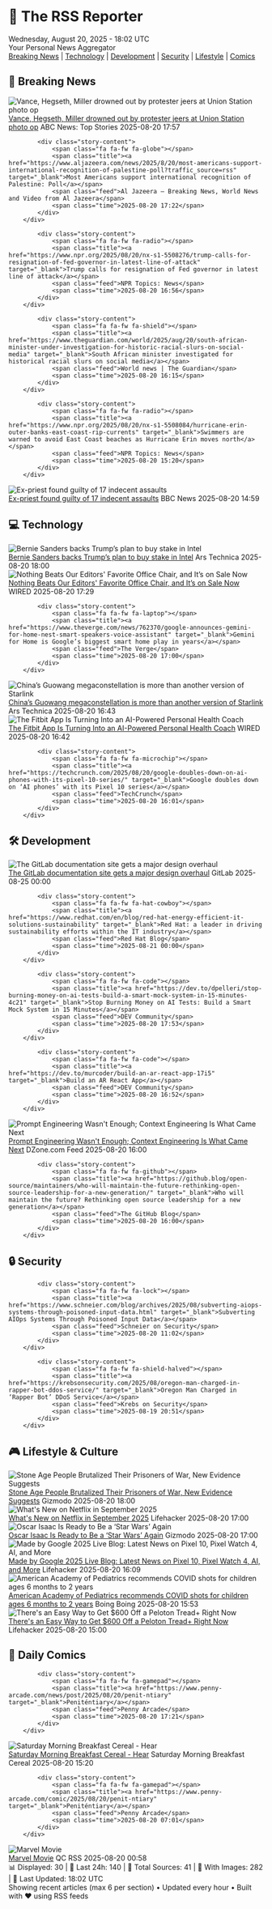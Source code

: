 <!-- Processing 54 RSS feeds at 2025-08-20 18:02:03 UTC -->
<!-- Processing: Saturday Morning Breakfast Cereal -->
<!-- Processing: Penny Arcade -->
<!-- Processing: Garfield -->
<!-- Processing: Cyanide & Happiness -->
<!-- Processing: Questionable Content -->
<!-- Processing: Dinosaur Comics -->
<!-- Processing: CNN Breaking News -->
<!-- Processing: BBC World News -->
<!-- Processing: Al Jazeera Breaking News -->
<!-- Processing: NPR News -->
<!-- Processing: CBC News -->
<!-- Error processing https://rss.cbc.ca/lineup/topstories.xml: The read operation timed out -->
<!-- Processing: Reuters Top News -->
<!-- Processing: Associated Press Breaking -->
<!-- Processing: ABC News Breaking -->
<!-- Processing: NBC News Breaking -->
<!-- Processing: Guardian World News -->
<!-- Processing: Ars Technica -->
<!-- Processing: O'Reilly Radar -->
<!-- Processing: WIRED -->
<!-- Processing: Slashdot -->
<!-- Processing: Lobsters Python -->
<!-- Processing: Dev.to -->
<!-- Processing: StackOverflow Blog -->
<!-- Processing: It's FOSS -->
<!-- Processing: Linux.com -->
<!-- Processing: Red Hat Blog -->
<!-- Processing: Ubuntu Blog -->
<!-- Processing: GitLab Blog -->
<!-- Processing: InfoQ -->
<!-- Processing: Martin Fowler -->
<!-- Processing: Coding Horror -->
<!-- Processing: The Pragmatic Engineer -->
<!-- Processing: Lifehacker -->
<!-- Processing: Gizmodo -->
<!-- Processing: Krebs on Security -->
<!-- Generated 13 new posts out of 35 feeds processed -->
<div class="newspaper-header">
    <h1 class="newspaper-title">📰 The RSS Reporter</h1>
    <div class="newspaper-date">Wednesday, August 20, 2025 - 18:02 UTC</div>
    <div class="newspaper-subtitle">Your Personal News Aggregator</div>
</div>

<div class="newspaper-nav">
    <a href="#breaking">Breaking News</a> |
    <a href="#tech">Technology</a> |
    <a href="#dev">Development</a> |
    <a href="#security">Security</a> |
    <a href="#lifestyle">Lifestyle</a> |
    <a href="#webcomics">Comics</a>
</div>

<div class="news-section breaking-news" id="breaking">
<h2 class="section-header">🚨 Breaking News</h2>
<div class="stories-container">
<div class="story">
            <img src="https://s.abcnews.com/images/US/jd-vance-1-ap-gmh-250820_1755709548040_hpMain_4x3t_384.jpg" alt="Vance, Hegseth, Miller drowned out by protester jeers at Union Station photo op" class="story-image" loading="lazy" onerror="this.style.display='none'">
            <div class="story-content">
                <span class="fa fa-fw fa-tv"></span>
                <span class="title"><a href="https://abcnews.go.com/Politics/protesters-heckle-vance-hegseth-miller-photo-op-dc/story?id=124815308" target="_blank">Vance, Hegseth, Miller drowned out by protester jeers at Union Station photo op</a></span>
                <span class="feed">ABC News: Top Stories</span>
                <span class="time">2025-08-20 17:57</span>
            </div>
        </div>
<div class="story">
            
            <div class="story-content">
                <span class="fa fa-fw fa-globe"></span>
                <span class="title"><a href="https://www.aljazeera.com/news/2025/8/20/most-americans-support-international-recognition-of-palestine-poll?traffic_source=rss" target="_blank">Most Americans support international recognition of Palestine: Poll</a></span>
                <span class="feed">Al Jazeera – Breaking News, World News and Video from Al Jazeera</span>
                <span class="time">2025-08-20 17:22</span>
            </div>
        </div>
<div class="story">
            
            <div class="story-content">
                <span class="fa fa-fw fa-radio"></span>
                <span class="title"><a href="https://www.npr.org/2025/08/20/nx-s1-5508276/trump-calls-for-resignation-of-fed-governor-in-latest-line-of-attack" target="_blank">Trump calls for resignation of Fed governor in latest line of attack</a></span>
                <span class="feed">NPR Topics: News</span>
                <span class="time">2025-08-20 16:56</span>
            </div>
        </div>
<div class="story">
            
            <div class="story-content">
                <span class="fa fa-fw fa-shield"></span>
                <span class="title"><a href="https://www.theguardian.com/world/2025/aug/20/south-african-minister-under-investigation-for-historic-racial-slurs-on-social-media" target="_blank">South African minister investigated for historical racial slurs on social media</a></span>
                <span class="feed">World news | The Guardian</span>
                <span class="time">2025-08-20 16:15</span>
            </div>
        </div>
<div class="story">
            
            <div class="story-content">
                <span class="fa fa-fw fa-radio"></span>
                <span class="title"><a href="https://www.npr.org/2025/08/20/nx-s1-5508084/hurricane-erin-outer-banks-east-coast-rip-currents" target="_blank">Swimmers are warned to avoid East Coast beaches as Hurricane Erin moves north</a></span>
                <span class="feed">NPR Topics: News</span>
                <span class="time">2025-08-20 15:20</span>
            </div>
        </div>
<div class="story">
            <img src="https://ichef.bbci.co.uk/ace/standard/240/cpsprodpb/e2d8/live/b8d33d80-769d-11f0-843d-5f1a592e74b1.jpg" alt="Ex-priest found guilty of 17 indecent assaults" class="story-image" loading="lazy" onerror="this.style.display='none'">
            <div class="story-content">
                <span class="fa fa-fw fa-flag"></span>
                <span class="title"><a href="https://www.bbc.com/news/articles/c20662dxl88o?at_medium=RSS&at_campaign=rss" target="_blank">Ex-priest found guilty of 17 indecent assaults</a></span>
                <span class="feed">BBC News</span>
                <span class="time">2025-08-20 14:59</span>
            </div>
        </div>
</div>
</div>
<div class="news-section tech-news" id="tech">
<h2 class="section-header">💻 Technology</h2>
<div class="stories-container">
<div class="story">
            <img src="https://cdn.arstechnica.net/wp-content/uploads/2025/08/GettyImages-2214461868-500x500.jpg" alt="Bernie Sanders backs Trump’s plan to buy stake in Intel" class="story-image" loading="lazy" onerror="this.style.display='none'">
            <div class="story-content">
                <span class="fa fa-fw fa-cog"></span>
                <span class="title"><a href="https://arstechnica.com/tech-policy/2025/08/bernie-sanders-backs-trumps-plan-to-buy-stake-in-intel/" target="_blank">Bernie Sanders backs Trump’s plan to buy stake in Intel</a></span>
                <span class="feed">Ars Technica</span>
                <span class="time">2025-08-20 18:00</span>
            </div>
        </div>
<div class="story">
            <img src="https://media.wired.com/photos/63efdc89de5e9cf54ad77546/master/pass/Branch-Ergonomic-Chair-2023-Gear.jpg" alt="Nothing Beats Our Editors&#x27; Favorite Office Chair, and It’s on Sale Now" class="story-image" loading="lazy" onerror="this.style.display='none'">
            <div class="story-content">
                <span class="fa fa-fw fa-bolt"></span>
                <span class="title"><a href="https://www.wired.com/story/branch-deals-labor-day/" target="_blank">Nothing Beats Our Editors&#x27; Favorite Office Chair, and It’s on Sale Now</a></span>
                <span class="feed">WIRED</span>
                <span class="time">2025-08-20 17:29</span>
            </div>
        </div>
<div class="story">
            
            <div class="story-content">
                <span class="fa fa-fw fa-laptop"></span>
                <span class="title"><a href="https://www.theverge.com/news/762370/google-announces-gemini-for-home-nest-smart-speakers-voice-assistant" target="_blank">Gemini for Home is Google’s biggest smart home play in years</a></span>
                <span class="feed">The Verge</span>
                <span class="time">2025-08-20 17:00</span>
            </div>
        </div>
<div class="story">
            <img src="https://cdn.arstechnica.net/wp-content/uploads/2025/08/GettyImages-2227789526-500x500.jpg" alt="China’s Guowang megaconstellation is more than another version of Starlink" class="story-image" loading="lazy" onerror="this.style.display='none'">
            <div class="story-content">
                <span class="fa fa-fw fa-cog"></span>
                <span class="title"><a href="https://arstechnica.com/space/2025/08/china-may-have-taken-an-early-lead-in-the-race-for-a-military-megaconstellation/" target="_blank">China’s Guowang megaconstellation is more than another version of Starlink</a></span>
                <span class="feed">Ars Technica</span>
                <span class="time">2025-08-20 16:43</span>
            </div>
        </div>
<div class="story">
            <img src="https://media.wired.com/photos/68a51e91c49b4b40cab05f73/master/pass/Fitbit%20Source%20Fitbit.png" alt="The Fitbit App Is Turning Into an AI-Powered Personal Health Coach" class="story-image" loading="lazy" onerror="this.style.display='none'">
            <div class="story-content">
                <span class="fa fa-fw fa-bolt"></span>
                <span class="title"><a href="https://www.wired.com/story/fitbit-app-ai-personal-health-coach/" target="_blank">The Fitbit App Is Turning Into an AI-Powered Personal Health Coach</a></span>
                <span class="feed">WIRED</span>
                <span class="time">2025-08-20 16:42</span>
            </div>
        </div>
<div class="story">
            
            <div class="story-content">
                <span class="fa fa-fw fa-microchip"></span>
                <span class="title"><a href="https://techcrunch.com/2025/08/20/google-doubles-down-on-ai-phones-with-its-pixel-10-series/" target="_blank">Google doubles down on ‘AI phones’ with its Pixel 10 series</a></span>
                <span class="feed">TechCrunch</span>
                <span class="time">2025-08-20 16:01</span>
            </div>
        </div>
</div>
</div>
<div class="news-section dev-news" id="dev">
<h2 class="section-header">🛠️ Development</h2>
<div class="stories-container">
<div class="story">
            <img src="https://res.cloudinary.com/about-gitlab-com/image/upload/v1755617168/gz45eaygeb0nizf1kwyu.png" alt="The GitLab documentation site gets a major design overhaul" class="story-image" loading="lazy" onerror="this.style.display='none'">
            <div class="story-content">
                <span class="fa fa-fw fa-gitlab"></span>
                <span class="title"><a href="https://about.gitlab.com/blog/blog-post-slug/" target="_blank">The GitLab documentation site gets a major design overhaul</a></span>
                <span class="feed">GitLab</span>
                <span class="time">2025-08-25 00:00</span>
            </div>
        </div>
<div class="story">
            
            <div class="story-content">
                <span class="fa fa-fw fa-hat-cowboy"></span>
                <span class="title"><a href="https://www.redhat.com/en/blog/red-hat-energy-efficient-it-solutions-sustainability" target="_blank">Red Hat: a leader in driving sustainability efforts within the IT industry</a></span>
                <span class="feed">Red Hat Blog</span>
                <span class="time">2025-08-21 00:00</span>
            </div>
        </div>
<div class="story">
            
            <div class="story-content">
                <span class="fa fa-fw fa-code"></span>
                <span class="title"><a href="https://dev.to/dpelleri/stop-burning-money-on-ai-tests-build-a-smart-mock-system-in-15-minutes-4c21" target="_blank">Stop Burning Money on AI Tests: Build a Smart Mock System in 15 Minutes</a></span>
                <span class="feed">DEV Community</span>
                <span class="time">2025-08-20 17:53</span>
            </div>
        </div>
<div class="story">
            
            <div class="story-content">
                <span class="fa fa-fw fa-code"></span>
                <span class="title"><a href="https://dev.to/murcoder/build-an-ar-react-app-17i5" target="_blank">Build an AR React App</a></span>
                <span class="feed">DEV Community</span>
                <span class="time">2025-08-20 16:52</span>
            </div>
        </div>
<div class="story">
            <img src="https://dz2cdn1.dzone.com/thumbnail?fid=18567960&w=600" alt="Prompt Engineering Wasn&#x27;t Enough; Context Engineering Is What Came Next" class="story-image" loading="lazy" onerror="this.style.display='none'">
            <div class="story-content">
                <span class="fa fa-fw fa-newspaper"></span>
                <span class="title"><a href="https://dzone.com/articles/prompt-engineering-context-engineering" target="_blank">Prompt Engineering Wasn&#x27;t Enough; Context Engineering Is What Came Next</a></span>
                <span class="feed">DZone.com Feed</span>
                <span class="time">2025-08-20 16:00</span>
            </div>
        </div>
<div class="story">
            
            <div class="story-content">
                <span class="fa fa-fw fa-github"></span>
                <span class="title"><a href="https://github.blog/open-source/maintainers/who-will-maintain-the-future-rethinking-open-source-leadership-for-a-new-generation/" target="_blank">Who will maintain the future? Rethinking open source leadership for a new generation</a></span>
                <span class="feed">The GitHub Blog</span>
                <span class="time">2025-08-20 16:00</span>
            </div>
        </div>
</div>
</div>
<div class="news-section security-news" id="security">
<h2 class="section-header">🔒 Security</h2>
<div class="stories-container">
<div class="story">
            
            <div class="story-content">
                <span class="fa fa-fw fa-lock"></span>
                <span class="title"><a href="https://www.schneier.com/blog/archives/2025/08/subverting-aiops-systems-through-poisoned-input-data.html" target="_blank">Subverting AIOps Systems Through Poisoned Input Data</a></span>
                <span class="feed">Schneier on Security</span>
                <span class="time">2025-08-20 11:02</span>
            </div>
        </div>
<div class="story">
            
            <div class="story-content">
                <span class="fa fa-fw fa-shield-halved"></span>
                <span class="title"><a href="https://krebsonsecurity.com/2025/08/oregon-man-charged-in-rapper-bot-ddos-service/" target="_blank">Oregon Man Charged in ‘Rapper Bot’ DDoS Service</a></span>
                <span class="feed">Krebs on Security</span>
                <span class="time">2025-08-19 20:51</span>
            </div>
        </div>
</div>
</div>
<div class="news-section lifestyle-news" id="lifestyle">
<h2 class="section-header">🎮 Lifestyle & Culture</h2>
<div class="stories-container">
<div class="story">
            <img src="https://gizmodo.com/app/uploads/2025/08/neolithic-burial.jpg" alt="Stone Age People Brutalized Their Prisoners of War, New Evidence Suggests" class="story-image" loading="lazy" onerror="this.style.display='none'">
            <div class="story-content">
                <span class="fa fa-fw fa-computer"></span>
                <span class="title"><a href="https://gizmodo.com/stone-age-people-brutalized-their-prisoners-of-war-new-evidence-suggests-2000645408" target="_blank">Stone Age People Brutalized Their Prisoners of War, New Evidence Suggests</a></span>
                <span class="feed">Gizmodo</span>
                <span class="time">2025-08-20 18:00</span>
            </div>
        </div>
<div class="story">
            <img src="https://lifehacker.com/imagery/articles/01K340W973NPGEMR7TJNP1NHCT/hero-image.png" alt="What&#x27;s New on Netflix in September 2025" class="story-image" loading="lazy" onerror="this.style.display='none'">
            <div class="story-content">
                <span class="fa fa-fw fa-life-ring"></span>
                <span class="title"><a href="https://lifehacker.com/entertainment/whats-new-on-netflix-in-september-2025?utm_medium=RSS" target="_blank">What&#x27;s New on Netflix in September 2025</a></span>
                <span class="feed">Lifehacker</span>
                <span class="time">2025-08-20 17:00</span>
            </div>
        </div>
<div class="story">
            <img src="https://gizmodo.com/app/uploads/2025/08/PoeDameron-2.jpg" alt="Oscar Isaac Is Ready to Be a ‘Star Wars’ Again" class="story-image" loading="lazy" onerror="this.style.display='none'">
            <div class="story-content">
                <span class="fa fa-fw fa-computer"></span>
                <span class="title"><a href="https://gizmodo.com/oscar-isaac-star-wars-return-poe-dameron-frankenstein-2000645648" target="_blank">Oscar Isaac Is Ready to Be a ‘Star Wars’ Again</a></span>
                <span class="feed">Gizmodo</span>
                <span class="time">2025-08-20 17:00</span>
            </div>
        </div>
<div class="story">
            <img src="https://lifehacker.com/imagery/articles/01K31C4XS9V8T1WMHCC3A38PMB/hero-image.jpg" alt="Made by Google 2025 Live Blog: Latest News on Pixel 10, Pixel Watch 4, AI, and More" class="story-image" loading="lazy" onerror="this.style.display='none'">
            <div class="story-content">
                <span class="fa fa-fw fa-life-ring"></span>
                <span class="title"><a href="https://lifehacker.com/tech/made-by-google-2025-live-blog?utm_medium=RSS" target="_blank">Made by Google 2025 Live Blog: Latest News on Pixel 10, Pixel Watch 4, AI, and More</a></span>
                <span class="feed">Lifehacker</span>
                <span class="time">2025-08-20 16:09</span>
            </div>
        </div>
<div class="story">
            <img src="https://i0.wp.com/boingboing.net/wp-content/uploads/2015/09/vaccine.jpg?fit=600%2C599&amp;quality=60&amp;ssl=1" alt="American Academy of Pediatrics recommends COVID shots for children ages 6 months to 2 years" class="story-image" loading="lazy" onerror="this.style.display='none'">
            <div class="story-content">
                <span class="fa fa-fw fa-arrow-right"></span>
                <span class="title"><a href="https://boingboing.net/2025/08/20/american-academy-of-pediatrics-recommends-covid-shots-for-children-ages-6-months-to-2-years.html" target="_blank">American Academy of Pediatrics recommends COVID shots for children ages 6 months to 2 years</a></span>
                <span class="feed">Boing Boing</span>
                <span class="time">2025-08-20 15:53</span>
            </div>
        </div>
<div class="story">
            <img src="https://lifehacker.com/imagery/articles/01K33WMEHDM8ZSFK5X4YAWA2MN/hero-image.png" alt="There&#x27;s an Easy Way to Get $600 Off a Peloton Tread+ Right Now" class="story-image" loading="lazy" onerror="this.style.display='none'">
            <div class="story-content">
                <span class="fa fa-fw fa-life-ring"></span>
                <span class="title"><a href="https://lifehacker.com/health/get-600-off-peloton-tread-plus-right-now?utm_medium=RSS" target="_blank">There&#x27;s an Easy Way to Get $600 Off a Peloton Tread+ Right Now</a></span>
                <span class="feed">Lifehacker</span>
                <span class="time">2025-08-20 15:00</span>
            </div>
        </div>
</div>
</div>
<div class="news-section webcomics-section" id="webcomics">
<h2 class="section-header">🎨 Daily Comics</h2>
<div class="stories-container">
<div class="story">
            
            <div class="story-content">
                <span class="fa fa-fw fa-gamepad"></span>
                <span class="title"><a href="https://www.penny-arcade.com/news/post/2025/08/20/penit-ntiary" target="_blank">Peniténtiary</a></span>
                <span class="feed">Penny Arcade</span>
                <span class="time">2025-08-20 17:21</span>
            </div>
        </div>
<div class="story">
            <img src="https://www.smbc-comics.com/comics/1755560891-20250820.png" alt="Saturday Morning Breakfast Cereal - Hear" class="story-image" loading="lazy" onerror="this.style.display='none'">
            <div class="story-content">
                <span class="fa fa-fw fa-smile"></span>
                <span class="title"><a href="https://www.smbc-comics.com/comic/hear" target="_blank">Saturday Morning Breakfast Cereal - Hear</a></span>
                <span class="feed">Saturday Morning Breakfast Cereal</span>
                <span class="time">2025-08-20 15:20</span>
            </div>
        </div>
<div class="story">
            
            <div class="story-content">
                <span class="fa fa-fw fa-gamepad"></span>
                <span class="title"><a href="https://www.penny-arcade.com/comic/2025/08/20/penit-ntiary" target="_blank">Peniténtiary</a></span>
                <span class="feed">Penny Arcade</span>
                <span class="time">2025-08-20 07:01</span>
            </div>
        </div>
<div class="story">
            <img src="http://www.questionablecontent.net/comics/5639.png" alt="Marvel Movie" class="story-image" loading="lazy" onerror="this.style.display='none'">
            <div class="story-content">
                <span class="fa fa-fw fa-music"></span>
                <span class="title"><a href="http://questionablecontent.net/view.php?comic=5639" target="_blank">Marvel Movie</a></span>
                <span class="feed">QC RSS</span>
                <span class="time">2025-08-20 00:58</span>
            </div>
        </div>
</div>
</div>

<div class="newspaper-footer">
    <div class="stats">
        📊 Displayed: 30 | 📅 Last 24h: 140 | 📡 Total Sources: 41 | 📸 With Images: 282 |
        🔄 Last Updated: 18:02 UTC
    </div>
    <div class="footer-note">
        Showing recent articles (max 6 per section) • Updated every hour • Built with ❤️ using RSS feeds
    </div>
</div>
